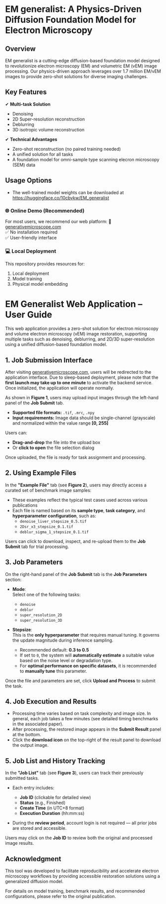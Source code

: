 # EM generalist: A Physics-Driven Diffusion Foundation Model for Electron Microscopy

## Overview

EM generalist is a cutting-edge diffusion-based foundation model designed to revolutionize electron microscopy (EM) and volumetric EM (vEM) image processing. Our physics-driven approach leverages over 1.7 million EM/vEM images to provide zero-shot solutions for diverse imaging challenges.

## Key Features

✔ **Multi-task Solution**  
- Denoising
- 2D Super-resolution reconstruction
- Deblurring
- 3D isotropic volume reconstruction

✔ **Technical Advantages**  
- Zero-shot reconstruction (no paired training needed)
- A unified solution for all tasks
- A foundation model for omni-sample type scanning elecron microscopy (SEM) data

## Usage Options
- The well-trained model weights can be downloaded at https://huggingface.co/10cbvkw/EM_generalist

### 🌐 Online Demo (Recommended)
For most users, we recommend our web platform:
🔗 [generativemicroscope.com](https://generativemicroscope.com)  
✅ No installation required  
✅ User-friendly interface  

### 💻 Local Deployment
This repository provides resources for:
1. Local deployment
2. Model training
3. Physical model embedding


# EM Generalist Web Application – User Guide

This web application provides a zero-shot solution for electron microscopy and volume electron microscopy (vEM) image restoration, supporting multiple tasks such as denoising, deblurring, and 2D/3D super-resolution using a unified diffusion-based foundation model.

## 1. Job Submission Interface

After visiting [generativemicroscope.com](https://generativemicroscope.com), users will be redirected to the application interface.
Due to sleep-based deployment, please note that the **first launch may take up to one minute** to activate the backend service. Once initialized, the application will operate normally.

As shown in **Figure 1**, users may upload input images through the left-hand panel of the **Job Submit** tab.

- **Supported file formats:** `.tif`, `.mrc`, `.npy`
- **Input requirements:** Image data should be single-channel (grayscale) and normalized within the value range **[0, 255]**

Users can:
- **Drag-and-drop** the file into the upload box  
- Or **click to open** the file selection dialog  

Once uploaded, the file is ready for task assignment and processing.

## 2. Using Example Files

In the **"Example File"** tab (see **Figure 2**), users may directly access a curated set of benchmark image samples:

- These examples reflect the typical test cases used across various publications
- Each file is named based on its **sample type**, **task category**, and **hyperparameter configuration**, such as:
  - `denoise_liver_stepsize_0.5.tif`
  - `2Dsr_x3_stepsize_0.1.tif`
  - `deblur_sigma_1_stepsize_0.1.tif`

Users can click to download, inspect, and re-upload them to the **Job Submit** tab for trial processing.

## 3. Job Parameters

On the right-hand panel of the **Job Submit** tab is the **Job Parameters** section:

- **Mode**:  
  Select one of the following tasks:
  - `denoise`
  - `deblur`
  - `super_resolution_2D`
  - `super_resolution_3D`

- **Stepsize**:  
  This is the **only hyperparameter** that requires manual tuning. It governs the update magnitude during inference sampling.
  
  - Recommended default: **0.3 to 0.5**
  - If set to `0`, the system will **automatically estimate** a suitable value based on the noise level or degradation type.
  - For **optimal performance on specific datasets**, it is recommended to **manually tune** this parameter.

Once the file and parameters are set, click **Upload and Process** to submit the task.

## 4. Job Execution and Results

- Processing time varies based on task complexity and image size. In general, each job takes a few minutes (see detailed timing benchmarks in the associated paper).
- After processing, the restored image appears in the **Submit Result** panel at the bottom.
- Click the **download icon** on the top-right of the result panel to download the output image.

## 5. Job List and History Tracking

In the **"Job List"** tab (see **Figure 3**), users can track their previously submitted tasks.

- Each entry includes:
  - **Job ID** (clickable for detailed view)
  - **Status** (e.g., Finished)
  - **Create Time** (in UTC+8 format)
  - **Execution Duration** (hh:mm:ss)
  
- During the **review period**, account login is not required — all prior jobs are stored and accessible.

Users may click on the **Job ID** to review both the original and processed image results.

## Acknowledgment

This tool was developed to facilitate reproducibility and accelerate electron microscopy workflows by providing accessible restoration solutions using a generalized diffusion model.

For details on model training, benchmark results, and recommended configurations, please refer to the original publication.
